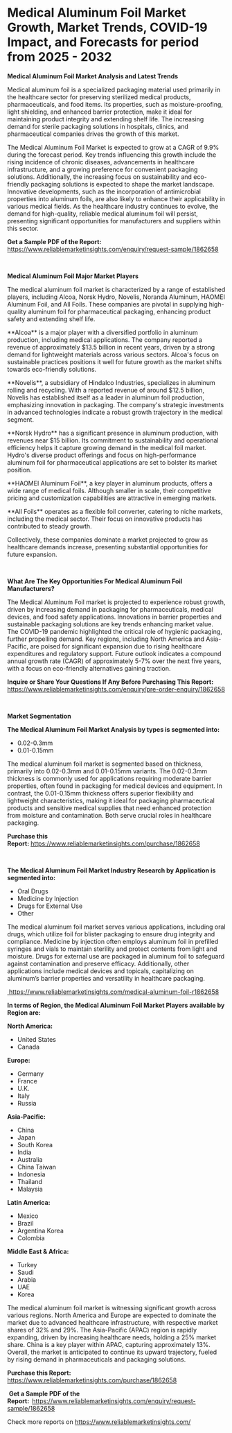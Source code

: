 <p><h1>Medical Aluminum Foil Market Growth, Market Trends, COVID-19 Impact, and Forecasts for period from 2025 - 2032</h1></p><p><strong>Medical Aluminum Foil Market Analysis and Latest Trends</strong></p>
<p><p>Medical aluminum foil is a specialized packaging material used primarily in the healthcare sector for preserving sterilized medical products, pharmaceuticals, and food items. Its properties, such as moisture-proofing, light shielding, and enhanced barrier protection, make it ideal for maintaining product integrity and extending shelf life. The increasing demand for sterile packaging solutions in hospitals, clinics, and pharmaceutical companies drives the growth of this market.</p><p>The Medical Aluminum Foil Market is expected to grow at a CAGR of 9.9% during the forecast period. Key trends influencing this growth include the rising incidence of chronic diseases, advancements in healthcare infrastructure, and a growing preference for convenient packaging solutions. Additionally, the increasing focus on sustainability and eco-friendly packaging solutions is expected to shape the market landscape. Innovative developments, such as the incorporation of antimicrobial properties into aluminum foils, are also likely to enhance their applicability in various medical fields. As the healthcare industry continues to evolve, the demand for high-quality, reliable medical aluminum foil will persist, presenting significant opportunities for manufacturers and suppliers within this sector.</p></p>
<p><strong>Get a Sample PDF of the Report:&nbsp;</strong> <a href="https://www.reliablemarketinsights.com/enquiry/request-sample/1862658?utm_campaign=3167&utm_medium=2&utm_source=Github&utm_content=ia&utm_term=04032025&utm_id=medical-aluminum-foil">https://www.reliablemarketinsights.com/enquiry/request-sample/1862658</a></p>
<p>&nbsp;</p>
<p><strong>Medical Aluminum Foil Major Market Players</strong></p>
<p><p>The medical aluminum foil market is characterized by a range of established players, including Alcoa, Norsk Hydro, Novelis, Noranda Aluminum, HAOMEI Aluminum Foil, and All Foils. These companies are pivotal in supplying high-quality aluminum foil for pharmaceutical packaging, enhancing product safety and extending shelf life.</p><p>**Alcoa** is a major player with a diversified portfolio in aluminum production, including medical applications. The company reported a revenue of approximately $13.5 billion in recent years, driven by a strong demand for lightweight materials across various sectors. Alcoa's focus on sustainable practices positions it well for future growth as the market shifts towards eco-friendly solutions.</p><p>**Novelis**, a subsidiary of Hindalco Industries, specializes in aluminum rolling and recycling. With a reported revenue of around $12.5 billion, Novelis has established itself as a leader in aluminum foil production, emphasizing innovation in packaging. The company's strategic investments in advanced technologies indicate a robust growth trajectory in the medical segment.</p><p>**Norsk Hydro** has a significant presence in aluminum production, with revenues near $15 billion. Its commitment to sustainability and operational efficiency helps it capture growing demand in the medical foil market. Hydro's diverse product offerings and focus on high-performance aluminum foil for pharmaceutical applications are set to bolster its market position.</p><p>**HAOMEI Aluminum Foil**, a key player in aluminum products, offers a wide range of medical foils. Although smaller in scale, their competitive pricing and customization capabilities are attractive in emerging markets.</p><p>**All Foils** operates as a flexible foil converter, catering to niche markets, including the medical sector. Their focus on innovative products has contributed to steady growth.</p><p>Collectively, these companies dominate a market projected to grow as healthcare demands increase, presenting substantial opportunities for future expansion.</p></p>
<p>&nbsp;</p>
<p><strong>What Are The Key Opportunities For Medical Aluminum Foil Manufacturers?</strong></p>
<p><p>The Medical Aluminum Foil market is projected to experience robust growth, driven by increasing demand in packaging for pharmaceuticals, medical devices, and food safety applications. Innovations in barrier properties and sustainable packaging solutions are key trends enhancing market value. The COVID-19 pandemic highlighted the critical role of hygienic packaging, further propelling demand. Key regions, including North America and Asia-Pacific, are poised for significant expansion due to rising healthcare expenditures and regulatory support. Future outlook indicates a compound annual growth rate (CAGR) of approximately 5-7% over the next five years, with a focus on eco-friendly alternatives gaining traction.</p></p>
<p><strong>Inquire or Share Your Questions If Any Before Purchasing This Report:</strong> <a href="https://www.reliablemarketinsights.com/enquiry/pre-order-enquiry/1862658?utm_campaign=3167&utm_medium=2&utm_source=Github&utm_content=ia&utm_term=04032025&utm_id=medical-aluminum-foil">https://www.reliablemarketinsights.com/enquiry/pre-order-enquiry/1862658</a></p>
<p>&nbsp;</p>
<p><strong>Market Segmentation</strong></p>
<p><strong>The Medical Aluminum Foil Market Analysis by types is segmented into:</strong></p>
<p><ul><li>0.02-0.3mm</li><li>0.01-0.15mm</li></ul></p>
<p><p>The medical aluminum foil market is segmented based on thickness, primarily into 0.02-0.3mm and 0.01-0.15mm variants. The 0.02-0.3mm thickness is commonly used for applications requiring moderate barrier properties, often found in packaging for medical devices and equipment. In contrast, the 0.01-0.15mm thickness offers superior flexibility and lightweight characteristics, making it ideal for packaging pharmaceutical products and sensitive medical supplies that need enhanced protection from moisture and contamination. Both serve crucial roles in healthcare packaging.</p></p>
<p><strong>Purchase this Report:&nbsp;</strong><a href="https://www.reliablemarketinsights.com/purchase/1862658?utm_campaign=3167&utm_medium=2&utm_source=Github&utm_content=ia&utm_term=04032025&utm_id=medical-aluminum-foil">https://www.reliablemarketinsights.com/purchase/1862658</a></p>
<p>&nbsp;</p>
<p><strong>The Medical Aluminum Foil Market Industry Research by Application is segmented into:</strong></p>
<p><ul><li>Oral Drugs</li><li>Medicine by Injection</li><li>Drugs for External Use</li><li>Other</li></ul></p>
<p><p>The medical aluminum foil market serves various applications, including oral drugs, which utilize foil for blister packaging to ensure drug integrity and compliance. Medicine by injection often employs aluminum foil in prefilled syringes and vials to maintain sterility and protect contents from light and moisture. Drugs for external use are packaged in aluminum foil to safeguard against contamination and preserve efficacy. Additionally, other applications include medical devices and topicals, capitalizing on aluminum’s barrier properties and versatility in healthcare packaging.</p></p>
<p><a href="https://www.reliablemarketinsights.com/medical-aluminum-foil-r1862658?utm_campaign=3167&utm_medium=2&utm_source=Github&utm_content=ia&utm_term=04032025&utm_id=medical-aluminum-foil">&nbsp;https://www.reliablemarketinsights.com/medical-aluminum-foil-r1862658</a></p>
<p><strong>In terms of Region, the Medical Aluminum Foil Market Players available by Region are:</strong></p>
<p>
    <p> <strong> North America: </strong>
        <ul>
            <li>United States</li>
            <li>Canada</li>
        </ul>
        </p> 
    <p> <strong> Europe: </strong>
        <ul>
            <li>Germany</li>
            <li>France</li>
            <li>U.K.</li>
            <li>Italy</li>
            <li>Russia</li>
        </ul>
        </p> 
    <p> <strong> Asia-Pacific: </strong>
        <ul>
            <li>China</li>
            <li>Japan</li>
            <li>South Korea</li>
            <li>India</li>
            <li>Australia</li>
            <li>China Taiwan</li>
            <li>Indonesia</li>
            <li>Thailand</li>
            <li>Malaysia</li>
        </ul>
        </p> 
    <p> <strong> Latin America: </strong>
        <ul>
            <li>Mexico</li>
            <li>Brazil</li>
            <li>Argentina Korea</li>
            <li>Colombia</li>
        </ul>
        </p> 
    <p> <strong> Middle East & Africa: </strong>
        <ul>
            <li>Turkey</li>
            <li>Saudi</li>
            <li>Arabia</li>
            <li>UAE</li>
            <li>Korea</li>
        </ul>
    </p>
    </p>
<p><p>The medical aluminum foil market is witnessing significant growth across various regions. North America and Europe are expected to dominate the market due to advanced healthcare infrastructure, with respective market shares of 32% and 29%. The Asia-Pacific (APAC) region is rapidly expanding, driven by increasing healthcare needs, holding a 25% market share. China is a key player within APAC, capturing approximately 13%. Overall, the market is anticipated to continue its upward trajectory, fueled by rising demand in pharmaceuticals and packaging solutions.</p></p>
<p><strong>Purchase this Report: </strong><a href="https://www.reliablemarketinsights.com/purchase/1862658?utm_campaign=3167&utm_medium=2&utm_source=Github&utm_content=ia&utm_term=04032025&utm_id=medical-aluminum-foil">https://www.reliablemarketinsights.com/purchase/1862658</a></p>
<p>&nbsp;<strong>Get a Sample PDF of the Report:&nbsp;&nbsp;</strong><a href="https://www.reliablemarketinsights.com/enquiry/request-sample/1862658?utm_campaign=3167&utm_medium=2&utm_source=Github&utm_content=ia&utm_term=04032025&utm_id=medical-aluminum-foil">https://www.reliablemarketinsights.com/enquiry/request-sample/1862658</a></p>
<p><strong></strong></p>
<p>Check more reports on <a href="https://www.reliablemarketinsights.com/?utm_campaign=3167&utm_medium=2&utm_source=Github&utm_content=ia&utm_term=04032025&utm_id=medical-aluminum-foil">https://www.reliablemarketinsights.com/</a></p>